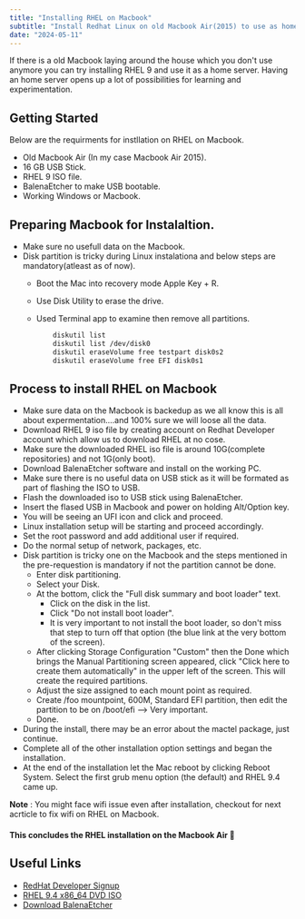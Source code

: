 ```yaml
---
title: "Installing RHEL on Macbook"
subtitle: "Install Redhat Linux on old Macbook Air(2015) to use as home server."
date: "2024-05-11"
---
```


If there is a old Macbook laying around the house which you don't use anymore you can try installing RHEL 9 and use it as a home server. Having an home server opens up a lot of possibilities for learning and experimentation.

## Getting Started

Below are the requirments for instllation on RHEL on Macbook.

* Old Macbook Air (In my case Macbook Air 2015).
* 16 GB USB Stick.
* RHEL 9 ISO file.
* BalenaEtcher to make USB bootable.
* Working Windows or Macbook.

## Preparing Macbook for Instalaltion.

* Make sure no usefull data on the Macbook.
* Disk partition is tricky during Linux instalationa and below steps are mandatory(atleast as of now).
    * Boot the Mac into recovery mode Apple Key + R.
    * Use Disk Utility to erase the drive.
    * Used Terminal app to examine then remove all partitions.

        ```bash
            diskutil list
            diskutil list /dev/disk0
            diskutil eraseVolume free testpart disk0s2
            diskutil eraseVolume free EFI disk0s1
        ```



## Process to install RHEL on Macbook

* Make sure data on the Macbook is backedup as we all know this is all about expermentation....and 100% sure we will loose all the data.
* Download RHEL 9 iso file by creating account on Redhat Developer account which allow us to download RHEL at no cose.
* Make sure the downloaded RHEL iso file is around 10G(complete repositories) and not 1G(only boot).
* Download BalenaEtcher software and install on the working PC.
* Make sure there is no useful data on USB stick as it will be formated as part of flashing the ISO to USB.
* Flash the downloaded iso to USB stick using BalenaEtcher.
* Insert the flased USB in Macbook and power on holding Alt/Option key.
* You will be seeing an UFI icon and click and proceed.
* Linux installation setup will be starting and proceed accordingly.
* Set the root password and add additional user if required.
* Do the normal setup of network, packages, etc.
* Disk partition is tricky one on the Macbook and the steps mentioned in the pre-requestion is mandatory if not the partition cannot be done.
    * Enter disk partitioning.
    * Select your Disk.
    * At the bottom, click the "Full disk summary and boot loader" text.
        * Click on the disk in the list.
        * Click "Do not install boot loader".
        * It is very important to not install the boot loader, so don't miss that step to turn off that option (the blue link at the very bottom of the screen).
    * After clicking Storage Configuration "Custom" then the Done which brings the Manual Partitioning screen appeared, click "Click here to create them automatically" in the upper left of the screen. This will create the required partitions.
    * Adjust the size assigned to each mount point as required.
    * Create /foo mountpoint, 600M, Standard EFI partition, then edit the partition to be on /boot/efi --> Very important.
    * Done.
* During the install, there may be an error about the mactel package, just continue.
* Complete all of the other installation option settings and began the installation.
* At the end of the installation let the Mac reboot by clicking Reboot System. Select the first grub menu option (the default) and RHEL 9.4 came up.

 __Note__ : You might face wifi issue even after installation, checkout for next acrticle to fix wifi on RHEL on Macbook.

#### This concludes the RHEL installation on the Macbook Air 🎉

## Useful Links

* [RedHat Developer Signup](https://developers.redhat.com/about)
* [RHEL 9.4 x86_64 DVD ISO](https://developers.redhat.com/content-gateway/file/rhel/Red_Hat_Enterprise_Linux_9.4/rhel-9.4-x86_64-dvd.iso)
* [Download BalenaEtcher](https://etcher.balena.io/#download-etcher)

    